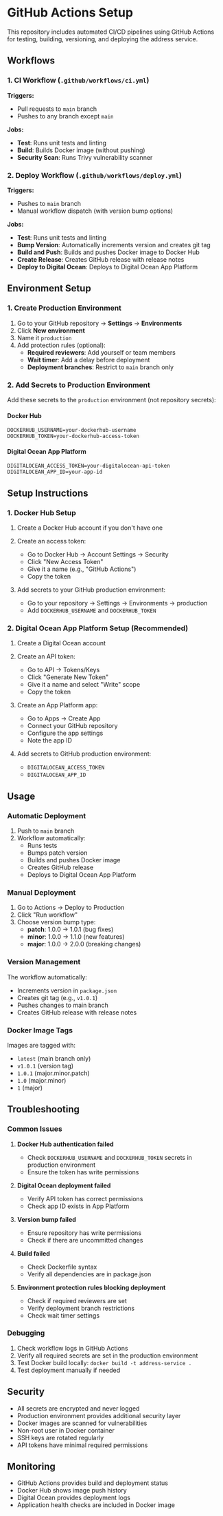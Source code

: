 # GitHub Actions Setup

This repository includes automated CI/CD pipelines using GitHub Actions for testing, building, versioning, and deploying the address service.

## Workflows

### 1. CI Workflow (`.github/workflows/ci.yml`)

**Triggers:**
- Pull requests to `main` branch
- Pushes to any branch except `main`

**Jobs:**
- **Test**: Runs unit tests and linting
- **Build**: Builds Docker image (without pushing)
- **Security Scan**: Runs Trivy vulnerability scanner

### 2. Deploy Workflow (`.github/workflows/deploy.yml`)

**Triggers:**
- Pushes to `main` branch
- Manual workflow dispatch (with version bump options)

**Jobs:**
- **Test**: Runs unit tests and linting
- **Bump Version**: Automatically increments version and creates git tag
- **Build and Push**: Builds and pushes Docker image to Docker Hub
- **Create Release**: Creates GitHub release with release notes
- **Deploy to Digital Ocean**: Deploys to Digital Ocean App Platform

## Environment Setup

### 1. Create Production Environment

1. Go to your GitHub repository → **Settings** → **Environments**
2. Click **New environment**
3. Name it `production`
4. Add protection rules (optional):
   - **Required reviewers**: Add yourself or team members
   - **Wait timer**: Add a delay before deployment
   - **Deployment branches**: Restrict to `main` branch only

### 2. Add Secrets to Production Environment

Add these secrets to the `production` environment (not repository secrets):

#### Docker Hub
```
DOCKERHUB_USERNAME=your-dockerhub-username
DOCKERHUB_TOKEN=your-dockerhub-access-token
```

#### Digital Ocean App Platform
```
DIGITALOCEAN_ACCESS_TOKEN=your-digitalocean-api-token
DIGITALOCEAN_APP_ID=your-app-id
```

## Setup Instructions

### 1. Docker Hub Setup

1. Create a Docker Hub account if you don't have one
2. Create an access token:
   - Go to Docker Hub → Account Settings → Security
   - Click "New Access Token"
   - Give it a name (e.g., "GitHub Actions")
   - Copy the token

3. Add secrets to your GitHub production environment:
   - Go to your repository → Settings → Environments → production
   - Add `DOCKERHUB_USERNAME` and `DOCKERHUB_TOKEN`

### 2. Digital Ocean App Platform Setup (Recommended)

1. Create a Digital Ocean account
2. Create an API token:
   - Go to API → Tokens/Keys
   - Click "Generate New Token"
   - Give it a name and select "Write" scope
   - Copy the token

3. Create an App Platform app:
   - Go to Apps → Create App
   - Connect your GitHub repository
   - Configure the app settings
   - Note the app ID

4. Add secrets to GitHub production environment:
   - `DIGITALOCEAN_ACCESS_TOKEN`
   - `DIGITALOCEAN_APP_ID`

## Usage

### Automatic Deployment

1. Push to `main` branch
2. Workflow automatically:
   - Runs tests
   - Bumps patch version
   - Builds and pushes Docker image
   - Creates GitHub release
   - Deploys to Digital Ocean App Platform

### Manual Deployment

1. Go to Actions → Deploy to Production
2. Click "Run workflow"
3. Choose version bump type:
   - **patch**: 1.0.0 → 1.0.1 (bug fixes)
   - **minor**: 1.0.0 → 1.1.0 (new features)
   - **major**: 1.0.0 → 2.0.0 (breaking changes)

### Version Management

The workflow automatically:
- Increments version in `package.json`
- Creates git tag (e.g., `v1.0.1`)
- Pushes changes to main branch
- Creates GitHub release with release notes

### Docker Image Tags

Images are tagged with:
- `latest` (main branch only)
- `v1.0.1` (version tag)
- `1.0.1` (major.minor.patch)
- `1.0` (major.minor)
- `1` (major)

## Troubleshooting

### Common Issues

1. **Docker Hub authentication failed**
   - Check `DOCKERHUB_USERNAME` and `DOCKERHUB_TOKEN` secrets in production environment
   - Ensure the token has write permissions

2. **Digital Ocean deployment failed**
   - Verify API token has correct permissions
   - Check app ID exists in App Platform

3. **Version bump failed**
   - Ensure repository has write permissions
   - Check if there are uncommitted changes

4. **Build failed**
   - Check Dockerfile syntax
   - Verify all dependencies are in package.json

5. **Environment protection rules blocking deployment**
   - Check if required reviewers are set
   - Verify deployment branch restrictions
   - Check wait timer settings

### Debugging

1. Check workflow logs in GitHub Actions
2. Verify all required secrets are set in the production environment
3. Test Docker build locally: `docker build -t address-service .`
4. Test deployment manually if needed

## Security

- All secrets are encrypted and never logged
- Production environment provides additional security layer
- Docker images are scanned for vulnerabilities
- Non-root user in Docker container
- SSH keys are rotated regularly
- API tokens have minimal required permissions

## Monitoring

- GitHub Actions provides build and deployment status
- Docker Hub shows image push history
- Digital Ocean provides deployment logs
- Application health checks are included in Docker image 